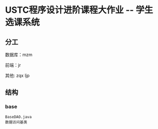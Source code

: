 # USTC程序设计进阶课程大作业 -- 学生选课系统

## 分工

数据库：mzm

前端：jr

其他: zqx ljp

## 结构

### base
    BaseDAO.java
    数据访问基类
